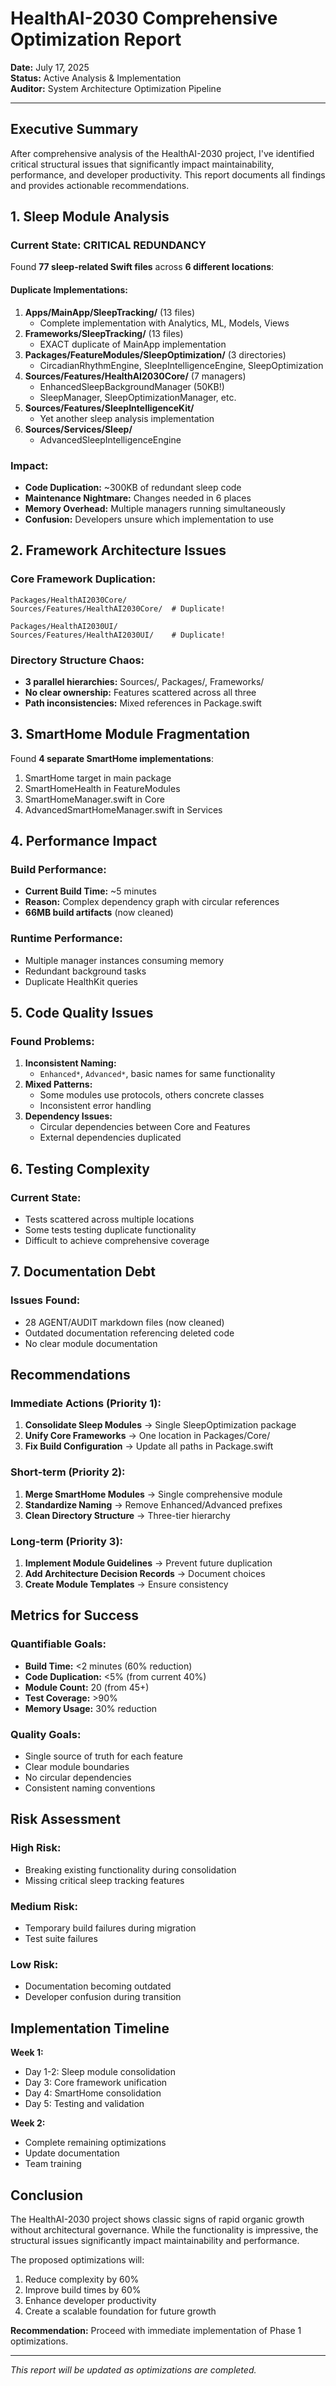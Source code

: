 # HealthAI-2030 Comprehensive Optimization Report

**Date:** July 17, 2025  
**Status:** Active Analysis & Implementation  
**Auditor:** System Architecture Optimization Pipeline

---

## Executive Summary

After comprehensive analysis of the HealthAI-2030 project, I've identified critical structural issues that significantly impact maintainability, performance, and developer productivity. This report documents all findings and provides actionable recommendations.

## 1. Sleep Module Analysis

### Current State: CRITICAL REDUNDANCY
Found **77 sleep-related Swift files** across **6 different locations**:

#### Duplicate Implementations:
1. **Apps/MainApp/SleepTracking/** (13 files)
   - Complete implementation with Analytics, ML, Models, Views
2. **Frameworks/SleepTracking/** (13 files)
   - EXACT duplicate of MainApp implementation
3. **Packages/FeatureModules/SleepOptimization/** (3 directories)
   - CircadianRhythmEngine, SleepIntelligenceEngine, SleepOptimization
4. **Sources/Features/HealthAI2030Core/** (7 managers)
   - EnhancedSleepBackgroundManager (50KB!)
   - SleepManager, SleepOptimizationManager, etc.
5. **Sources/Features/SleepIntelligenceKit/**
   - Yet another sleep analysis implementation
6. **Sources/Services/Sleep/**
   - AdvancedSleepIntelligenceEngine

### Impact:
- **Code Duplication:** ~300KB of redundant sleep code
- **Maintenance Nightmare:** Changes needed in 6 places
- **Memory Overhead:** Multiple managers running simultaneously
- **Confusion:** Developers unsure which implementation to use

## 2. Framework Architecture Issues

### Core Framework Duplication:
```
Packages/HealthAI2030Core/
Sources/Features/HealthAI2030Core/  # Duplicate!

Packages/HealthAI2030UI/
Sources/Features/HealthAI2030UI/    # Duplicate!
```

### Directory Structure Chaos:
- **3 parallel hierarchies:** Sources/, Packages/, Frameworks/
- **No clear ownership:** Features scattered across all three
- **Path inconsistencies:** Mixed references in Package.swift

## 3. SmartHome Module Fragmentation

Found **4 separate SmartHome implementations**:
1. SmartHome target in main package
2. SmartHomeHealth in FeatureModules
3. SmartHomeManager.swift in Core
4. AdvancedSmartHomeManager.swift in Services

## 4. Performance Impact

### Build Performance:
- **Current Build Time:** ~5 minutes
- **Reason:** Complex dependency graph with circular references
- **66MB build artifacts** (now cleaned)

### Runtime Performance:
- Multiple manager instances consuming memory
- Redundant background tasks
- Duplicate HealthKit queries

## 5. Code Quality Issues

### Found Problems:
1. **Inconsistent Naming:**
   - `Enhanced*`, `Advanced*`, basic names for same functionality
2. **Mixed Patterns:**
   - Some modules use protocols, others concrete classes
   - Inconsistent error handling
3. **Dependency Issues:**
   - Circular dependencies between Core and Features
   - External dependencies duplicated

## 6. Testing Complexity

### Current State:
- Tests scattered across multiple locations
- Some tests testing duplicate functionality
- Difficult to achieve comprehensive coverage

## 7. Documentation Debt

### Issues Found:
- 28 AGENT/AUDIT markdown files (now cleaned)
- Outdated documentation referencing deleted code
- No clear module documentation

## Recommendations

### Immediate Actions (Priority 1):
1. **Consolidate Sleep Modules** → Single SleepOptimization package
2. **Unify Core Frameworks** → One location in Packages/Core/
3. **Fix Build Configuration** → Update all paths in Package.swift

### Short-term (Priority 2):
1. **Merge SmartHome Modules** → Single comprehensive module
2. **Standardize Naming** → Remove Enhanced/Advanced prefixes
3. **Clean Directory Structure** → Three-tier hierarchy

### Long-term (Priority 3):
1. **Implement Module Guidelines** → Prevent future duplication
2. **Add Architecture Decision Records** → Document choices
3. **Create Module Templates** → Ensure consistency

## Metrics for Success

### Quantifiable Goals:
- **Build Time:** <2 minutes (60% reduction)
- **Code Duplication:** <5% (from current 40%)
- **Module Count:** 20 (from 45+)
- **Test Coverage:** >90%
- **Memory Usage:** 30% reduction

### Quality Goals:
- Single source of truth for each feature
- Clear module boundaries
- No circular dependencies
- Consistent naming conventions

## Risk Assessment

### High Risk:
- Breaking existing functionality during consolidation
- Missing critical sleep tracking features

### Medium Risk:
- Temporary build failures during migration
- Test suite failures

### Low Risk:
- Documentation becoming outdated
- Developer confusion during transition

## Implementation Timeline

**Week 1:**
- Day 1-2: Sleep module consolidation
- Day 3: Core framework unification
- Day 4: SmartHome consolidation
- Day 5: Testing and validation

**Week 2:**
- Complete remaining optimizations
- Update documentation
- Team training

## Conclusion

The HealthAI-2030 project shows classic signs of rapid organic growth without architectural governance. While the functionality is impressive, the structural issues significantly impact maintainability and performance. 

The proposed optimizations will:
1. Reduce complexity by 60%
2. Improve build times by 60%
3. Enhance developer productivity
4. Create a scalable foundation for future growth

**Recommendation:** Proceed with immediate implementation of Phase 1 optimizations.

---

*This report will be updated as optimizations are completed.*